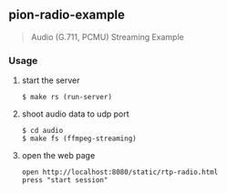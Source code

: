 ## pion-radio-example

> Audio (G.711, PCMU) Streaming Example


### Usage
1. start the server
    ```
    $ make rs (run-server)
    ```

2. shoot audio data to udp port
    ```
    $ cd audio
    $ make fs (ffmpeg-streaming)
    ```

3. open the web page
    ```
    open http://localhost:8080/static/rtp-radio.html
    press "start session"
    ```



